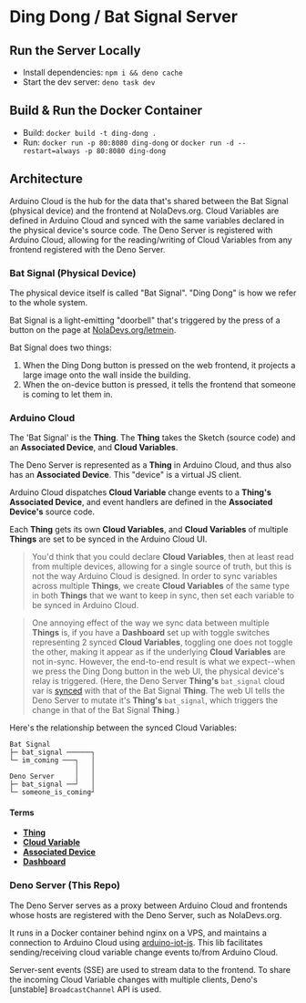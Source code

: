 # Ding Dong / Bat Signal Server

## Run the Server Locally

- Install dependencies: `npm i && deno cache`
- Start the dev server: `deno task dev`

## Build & Run the Docker Container

- Build: `docker build -t ding-dong .`
- Run: `docker run -p 80:8080 ding-dong` or `docker run -d --restart=always -p 80:8080 ding-dong`

## Architecture

Arduino Cloud is the hub for the data that's shared between the Bat Signal (physical device) and the frontend at NolaDevs.org. Cloud Variables are defined in Arduino Cloud and synced with the same variables declared in the physical device's source code. The Deno Server is registered with Arduino Cloud, allowing for the reading/writing of Cloud Variables from any frontend registered with the Deno Server.

### Bat Signal (Physical Device)

The physical device itself is called "Bat Signal". "Ding Dong" is how we refer to the whole system.

Bat Signal is a light-emitting "doorbell" that's triggered by the press of a button on the page at [NolaDevs.org/letmein](https://NolaDevs.org/letmein). 

Bat Signal does two things:

1. When the Ding Dong button is pressed on the web frontend, it projects a large image onto the wall inside the building.
2. When the on-device button is pressed, it tells the frontend that someone is coming to let them in.

### Arduino Cloud

The 'Bat Signal' is the **Thing**. The **Thing** takes the Sketch (source code) and an **Associated Device**, and **Cloud Variables**.

The Deno Server is represented as a **Thing** in Arduino Cloud, and thus also has an **Associated Device**. This "device" is a virtual JS client.

Arduino Cloud dispatches **Cloud Variable** change events to a **Thing's** **Associated Device**, and event handlers are defined in the **Associated Device's** source code.

Each **Thing** gets its own **Cloud Variables**, and **Cloud Variables** of multiple **Things** are set to be synced in the Arduino Cloud UI.

> You'd think that you could declare **Cloud Variables**, then at least read from multiple devices, allowing for a single source of truth, but this is not the way Arduino Cloud is designed. In order to sync variables across multiple **Things**, we create **Cloud Variables** of the same type in both **Things** that we want to keep in sync, then set each variable to be synced in Arduino Cloud.

> One annoying effect of the way we sync data between multiple **Things** is, if you have a **Dashboard** set up with toggle switches representing 2 synced **Cloud Variables**, toggling one does not toggle the other, making it appear as if the underlying **Cloud Variables** are not in-sync. However, the end-to-end result is what we expect--when we press the Ding Dong button in the web UI, the physical device's relay is triggered. (Here, the Deno Server **Thing's** `bat_signal` cloud var is [synced]() with that of the Bat Signal **Thing**. The web UI tells the Deno Server to mutate it's **Thing's** `bat_signal`, which triggers the change in that of the Bat Signal **Thing**.)

Here's the relationship between the synced Cloud Variables:

```
Bat Signal
├─ bat_signal ──────┐
└─ im_coming ───┐   │
                │   │
Deno Server     │   │
├─ bat_signal ──┘   │
└─ someone_is_coming┘
```

#### Terms

- [**Thing**](https://docs.arduino.cc/arduino-cloud/cloud-interface/things)
- [**Cloud Variable**](https://docs.arduino.cc/arduino-cloud/cloud-interface/things#variables)
- [**Associated Device**](https://docs.arduino.cc/arduino-cloud/hardware/devices)
- [**Dashboard**](https://docs.arduino.cc/arduino-cloud/cloud-interface/dashboard-widgets)

### Deno Server (This Repo)

The Deno Server serves as a proxy between Arduino Cloud and frontends whose hosts are registered with the Deno Server, such as NolaDevs.org.

It runs in a Docker container behind nginx on a VPS, and maintains a connection to Arduino Cloud using [arduino-iot-js](https://github.com/arduino/arduino-iot-js). This lib facilitates sending/receiving cloud variable change events to/from Arduino Cloud.

Server-sent events (SSE) are used to stream data to the frontend. To share the incoming Cloud Variable changes with multiple clients, Deno's [unstable] `BroadcastChannel` API is used.

